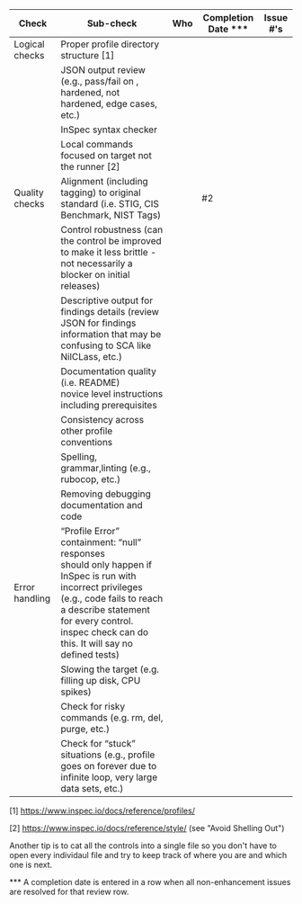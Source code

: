 | Check          | Sub-check                                                                         | Who | Completion Date *** | Issue #'s |
|----------------|-----------------------------------------------------------------------------------|-----|-----------------|-----------|
|Logical checks| Proper profile directory structure	[1]						|||
||JSON output review (e.g., pass/fail on ,<br>hardened, not hardened, edge cases, etc.)|||
||InSpec syntax checker|||
||Local commands focused on target not the runner [2]|||
|Quality checks|Alignment (including tagging) to original<br> standard (i.e. STIG, CIS Benchmark, NIST Tags)||#2|
||Control robustness (can the control be improved to make it less brittle - not necessarily a blocker on initial releases)|||
||Descriptive output for findings details (review JSON for findings information that may be confusing to SCA like NilCLass, etc.)|||
||Documentation quality (i.e. README)<br> novice level instructions including prerequisites|||
||Consistency across other profile conventions |||
||Spelling, grammar,linting (e.g., rubocop, etc.)|||
||Removing debugging documentation and code|||
| Error handling |“Profile Error” containment: “null” responses <br>should only happen if InSpec is run with incorrect privileges (e.g., code fails to reach a describe statement for every control. inspec check can do this. It will say no defined tests)|||
||Slowing the target (e.g. filling up disk, CPU spikes)|||
||Check for risky commands (e.g. rm, del, purge, etc.)|||
||Check for “stuck” situations (e.g., profile goes on forever due to infinite loop, very large data sets, etc.)|||


[1] https://www.inspec.io/docs/reference/profiles/

[2] https://www.inspec.io/docs/reference/style/ (see "Avoid Shelling Out")

Another tip is to cat all the controls into a single file so you don't have to open every individaul file and try to keep track of where you are and which one is next.

*** A completion date is entered in a row when all non-enhancement issues are resolved for that review row.

